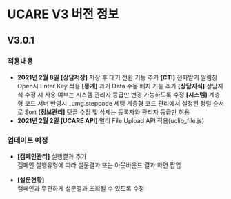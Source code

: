 # UCARE V3 버전 정보

## V3.0.1

### 적용내용
- **2021년 2월 8일**
    **[상담저장]**
    저장 후 대기 전환 기능 추가
    **[CTI]**
    전화받기 알림창 Open시 Enter Key 적용
    **[통계]**
    과거 Data 수동 배치 기능 추가
    **[상담지식]**
    상담지식 수정 시 사용 여부는 시스템 관리자 등급만 변경 가능하도록 수정
    **[시스템]**
    계층형 코드 서버 반영시 _umg.stepcode 세팅
    계층형 코드 관리에서 설정된 정렬 순서로 Sort
    **[정보관리]**
    댓글 수정 및 삭제는 등록자와 관리자 등급만 허용
- **2021년 2월 2일**
    **[UCARE API]**
    멀티 File Upload API 적용(uclib_file.js)

### 업데이트 예정
- **[캠페인관리]** 실행결과 추가   
캠페인 실행유형에 따라 설문결과 또는 아웃바운드 결과 화면 팝업

- **[설문현황]**   
캠페인과 무관하게 설문결과 조회될 수 있도록 수정